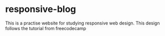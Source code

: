 # responsive-blog
This is a practise website for studying responsive web design. This design follows the tutorial from freecodecamp

